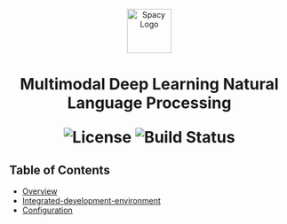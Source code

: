 <p align="center">
  <img src="https://spacy.io/icons/icon-192x192.png" alt="Spacy Logo" width="80">
</p>

<h1 align="center"> Multimodal Deep Learning Natural Language Processing </h>

<p align="center">
  <img alt="License" src="https://img.shields.io/badge/license-Apache%202.0-blue.svg">
  <img alt="Build Status" src="https://img.shields.io/badge/build-passing-teal.svg">
</p>

## Table of Contents

- [Overview](#overview)
- [Integrated-development-environment](#integrated-development-environment)
- [Configuration](#configuration)